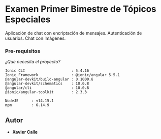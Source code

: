 # Examen Primer Bimestre de Tópicos Especiales

Aplicación de chat con encriptación de mensajes.
Autenticación de usuarios.
Chat con Imágenes.

### Pre-requisitos 

_¿Que necesita el proyecto?_

```
Ionic CLI                     : 5.4.16 
Ionic Framework               : @ionic/angular 5.5.1
@angular-devkit/build-angular : 0.1000.8
@angular-devkit/schematics    : 10.0.8
@angular/cli                  : 10.0.8
@ionic/angular-toolkit        : 2.3.3
```
```
NodeJS 		: v14.15.1 
npm    		: 6.14.9
```

## Autor

* **Xavier Calle** 
